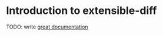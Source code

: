 # Introduction to extensible-diff

TODO: write [great documentation](http://jacobian.org/writing/what-to-write/)
